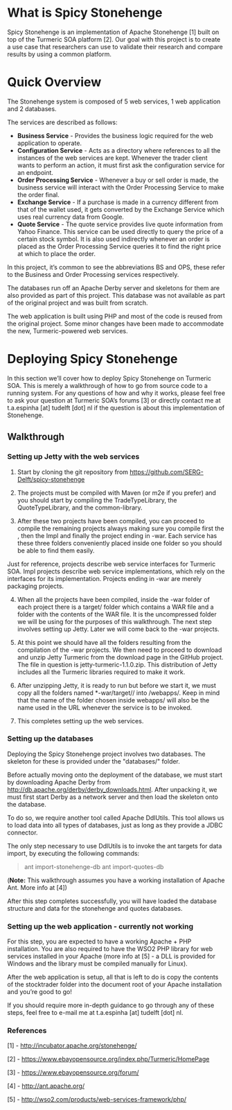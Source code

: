 # What is Spicy Stonehenge

Spicy Stonehenge is an implementation of Apache Stonehenge [1] built on top of the Turmeric SOA platform [2]. Our goal with this project is to create a use case that researchers can use to validate their research and compare results by using a common platform.

# Quick Overview

The Stonehenge system is composed of 5 web services, 1 web application and 2 databases.

The services are described as follows:

*   **Business Service** - Provides the business logic required for the web application to operate.
*   **Configuration Service** - Acts as a directory where references to all the instances of the web services are kept. Whenever the trader client wants to perform an action, it must first ask the configuration service for an endpoint.
*   **Order Processing Service** - Whenever a buy or sell order is made, the business service will interact with the Order Processing Service to make the order final.
*   **Exchange Service** - If a purchase is made in a currency different from that of the wallet used, it gets converted by the Exchange Service which uses real currency data from Google.
*   **Quote Service** - The quote service provides live quote information from Yahoo Finance. This service can be used directly to query the price of a certain stock symbol. It is also used indirectly whenever an order is placed as the Order Processing Service queries it to find the right price at which to place the order.

In this project, it’s common to see the abbreviations BS and OPS, these refer to the Business and Order Processing services respectively.

The databases run off an Apache Derby server and skeletons for them are also provided as part of this project. This database was not available as part of the original project and was built from scratch.

The web application is built using PHP and most of the code is reused from the original project. Some minor changes have been made to accommodate the new, Turmeric-powered web services.

# Deploying Spicy Stonehenge

In this section we’ll cover how to deploy Spicy Stonehenge on Turmeric SOA. This is merely a walkthrough of how to go from source code to a running system. For any questions of how and why it works, please feel free to ask your question at Turmeric SOA’s forums [3] or directly contact me at t.a.espinha [at] tudelft [dot] nl if the question is about this implementation of Stonehenge.

## Walkthrough

### Setting up Jetty with the web services

1. Start by cloning the git repository from https://github.com/SERG-Delft/spicy-stonehenge

2. The projects must be compiled with Maven (or m2e if you prefer) and you should start by compiling the TradeTypeLibrary, the QuoteTypeLibrary, and the common-library.

3. After these two projects have been compiled, you can proceed to compile the remaining projects always making sure you compile first the <project-name>, then the <project-name>Impl and finally the project ending in -war. Each service has these three folders conveniently placed inside one folder so you should be able to find them easily.

Just for reference, <project-name> projects describe web service interfaces for Turmeric SOA.
<project-name>Impl projects describe web service implementations, which rely on the interfaces for its implementation.
Projects ending in -war are merely packaging projects.

4. When all the projects have been compiled, inside the -war folder of each project there is a target/ folder which contains a WAR file and a folder with the contents of the WAR file. It is the uncompressed folder we will be using for the purposes of this walkthrough. The next step involves setting up Jetty. Later we will come back to the -war projects. 

5. At this point we should have all the folders resulting from the compilation of the -war projects. We then need to proceed to download and unzip Jetty Turmeric from the download page in the GitHub project. The file in question is jetty-turmeric-1.1.0.zip. This distribution of Jetty includes all the Turmeric libraries required to make it work.

6. After unzipping Jetty, it is ready to run but before we start it, we must copy all the folders named *-war/target/<project-name>/ into <jetty>/webapps/. Keep in mind that the name of the folder chosen inside webapps/ will also be the name used in the URL whenever the service is to be invoked.

7. This completes setting up the web services.

### Setting up the databases

Deploying the Spicy Stonehenge project involves two databases. The skeleton for these is provided under the "databases/" folder.

Before actually moving onto the deployment of the database, we must start by downloading Apache Derby from http://db.apache.org/derby/derby_downloads.html. After unpacking it, we must first start Derby as a network server and then load the skeleton onto the database.

To do so, we require another tool called Apache DdlUtils. This tool allows us to load data into all types of databases, just as long as they provide a JDBC connector.

The only step necessary to use DdlUtils is to invoke the ant targets for data import, by executing the following commands:

> ant import-stonehenge-db
> ant import-quotes-db

(**Note:** This walkthrough assumes you have a working installation of Apache Ant. More info at [4])

After this step completes successfully, you will have loaded the database structure and data for the stonehenge and quotes databases.

### Setting up the web application - currently not working

For this step, you are expected to have a working Apache + PHP installation. You are also required to have the WSO2 PHP library for web services installed in your Apache (more info at [5] - a DLL is provided for Windows and the library must be compiled manually for Linux).

After the web application is setup, all that is left to do is copy the contents of the stocktrader folder into the document root of your Apache installation and you’re good to go!

If you should require more in-depth guidance to go through any of these steps, feel free to e-mail me at t.a.espinha [at] tudelft [dot] nl.

### References

[1] - http://incubator.apache.org/stonehenge/

[2] - https://www.ebayopensource.org/index.php/Turmeric/HomePage

[3] - https://www.ebayopensource.org/forum/

[4] - http://ant.apache.org/

[5] - http://wso2.com/products/web-services-framework/php/
